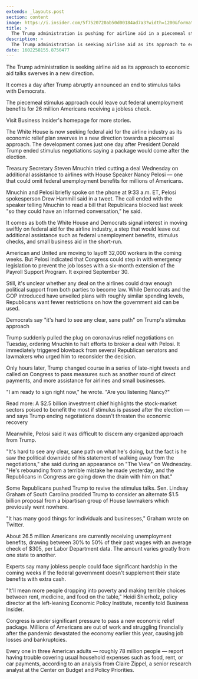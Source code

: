 ```yaml
--- 
extends: _layouts.post 
section: content 
image: https://i.insider.com/5f7520720ab50d00184ad7a3?width=1200&format=jpeg 
title: > 
  The Trump administration is pushing for airline aid in a piecemeal stimulus approach that could leave out federal unemployment benefits for millions of Americans 
description: > 
  The Trump administration is seeking airline aid as its approach to economic aid talks swerves in a new direction.The piecemeal stimulus approach could leave out federal unemployment benefits for 26 million Americans receiving a jobless check.The White House is now seeking federal aid for the airline industry as its economic relief plan swerves in a new direction towards a piecemeal approach.The development comes just one day after President Donald Trump ended stimulus negotiations saying a package would come after the election.It comes as both the White House and Democrats signal interest in moving swiftly on federal aid for the airline industry, a step that would leave out additional assistance such as federal unemployment benefits, stimulus checks, and small business aid in the short-run. 
date: 1602258155.8750477 
--- 
```

The Trump administration is seeking airline aid as its approach to economic aid talks swerves in a new direction.

It comes a day after Trump abruptly announced an end to stimulus talks with Democrats.

The piecemeal stimulus approach could leave out federal unemployment benefits for 26 million Americans receiving a jobless check.

Visit Business Insider's homepage for more stories.

The White House is now seeking federal aid for the airline industry as its economic relief plan swerves in a new direction towards a piecemeal approach. The development comes just one day after President Donald Trump ended stimulus negotiations saying a package would come after the election.

Treasury Secretary Steven Mnuchin tried cutting a deal Wednesday on additional assistance to airlines with House Speaker Nancy Pelosi — one that could omit federal unemployment benefits for millions of Americans.

Mnuchin and Pelosi briefly spoke on the phone at 9:33 a.m. ET, Pelosi spokesperson Drew Hammill said in a tweet. The call ended with the speaker telling Mnuchin to read a bill that Republicans blocked last week "so they could have an informed conversation," he said.

It comes as both the White House and Democrats signal interest in moving swiftly on federal aid for the airline industry, a step that would leave out additional assistance such as federal unemployment benefits, stimulus checks, and small business aid in the short-run.

American and United are moving to layoff 32,000 workers in the coming weeks. But Pelosi indicated that Congress could step in with emergency legislation to prevent the job losses with a six-month extension of the Payroll Support Program. It expired September 30.

Still, it's unclear whether any deal on the airlines could draw enough political support from both parties to become law. While Democrats and the GOP introduced have unveiled plans with roughly similar spending levels, Republicans want fewer restrictions on how the government aid can be used.

Democrats say "it's hard to see any clear, sane path" on Trump's stimulus approach

Trump suddenly pulled the plug on coronavirus relief negotiations on Tuesday, ordering Mnuchin to halt efforts to broker a deal with Pelosi. It immediately triggered blowback from several Republican senators and lawmakers who urged him to reconsider the decision.

Only hours later, Trump changed course in a series of late-night tweets and called on Congress to pass measures such as another round of direct payments, and more assistance for airlines and small businesses.

"I am ready to sign right now," he wrote. "Are you listening Nancy?"

Read more: A $2.5 billion investment chief highlights the stock-market sectors poised to benefit the most if stimulus is passed after the election — and says Trump ending negotiations doesn't threaten the economic recovery

Meanwhile, Pelosi said it was difficult to discern any organized approach from Trump.

"It's hard to see any clear, sane path on what he's doing, but the fact is he saw the political downside of his statement of walking away from the negotiations," she said during an appearance on "The View" on Wednesday. "He's rebounding from a terrible mistake he made yesterday, and the Republicans in Congress are going down the drain with him on that."

Some Republicans pushed Trump to revive the stimulus talks. Sen. Lindsay Graham of South Carolina prodded Trump to consider an alternate $1.5 billion proposal from a bipartisan group of House lawmakers which previously went nowhere.

"It has many good things for individuals and businesses," Graham wrote on Twitter.

About 26.5 million Americans are currently receiving unemployment benefits, drawing between 30% to 50% of their past wages with an average check of $305, per Labor Department data. The amount varies greatly from one state to another.

Experts say many jobless people could face significant hardship in the coming weeks if the federal government doesn't supplement their state benefits with extra cash.

"It'll mean more people dropping into poverty and making terrible choices between rent, medicine, and food on the table," Heidi Shierholz, policy director at the left-leaning Economic Policy Institute, recently told Business Insider.

Congress is under significant pressure to pass a new economic relief package. Millions of Americans are out of work and struggling financially after the pandemic devastated the economy earlier this year, causing job losses and bankruptcies.

Every one in three American adults — roughly 78 million people — report having trouble covering usual household expenses such as food, rent, or car payments, according to an analysis from Claire Zippel, a senior research analyst at the Center on Budget and Policy Priorities.